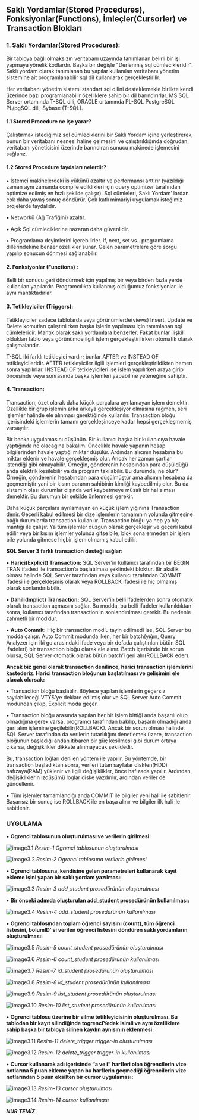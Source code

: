 
## Saklı Yordamlar(Stored Procedures), Fonksiyonlar(Functions), İmleçler(Cursorler) ve Transaction Blokları

### 1.	Saklı Yordamlar(Stored Procedures):

Bir tabloya bağlı olmaksızın veritabanı uzayında tanımlanan belirli bir işi yapmaya yönelik kodlardır. Başka bir değişle "Derlenmiş sql cümlecikleridir". Saklı yordam olarak tanımlanan bu yapılar kullanılan veritabanı yönetim sistemine ait programlanabilir sql dil kullanılarak gerçekleştirilir. 

Her veritabanı yönetim sistemi standart sql dilini desteklemekle birlikte kendi üzerinde bazı programlanabilir özelliklere sahip bir dil barındırırlar. MS SQL Server ortamında T-SQL dili, ORACLE ortamında PL-SQL PostgreSQL PL/pgSQL dili, Sybase (T-SQL).

#### 1.1	Stored Procedure ne işe yarar?

Çalıştırmak istediğimiz sql cümleciklerini bir Saklı Yordam içine yerleştirerek, bunun bir veritabanı nesnesi haline gelmesini ve çalıştırıldığında doğrudan, veritabanı yöneticisini üzerinde barındıran sunucu makinede işlemesini sağlarız.

#### 1.2	Stored Procedure faydaları nelerdir?

•	İstemci makinelerdeki iş yükünü azaltır ve performansı arttırır (yazıldığı zaman aynı zamanda compile edildikleri için query optimizer tarafından optimize edilmiş en hızlı şekilde çalışır). Sql cümleleri, Saklı Yordam’ lardan çok daha yavaş sonuç döndürür. Çok katlı mimariyi uygulamak isteğimiz projelerde faydalıdır.

•	Networkü (Ağ Trafiğini) azaltır.

•	Açık Sql cümleciklerine nazaran daha güvenlidir.

•	Programlama deyimlerini içerebilirler. if, next, set vs.. programlama dillerindekine benzer özellikler sunar. Gelen parametrelere göre sorgu yapılıp sonucun dönmesi sağlanabilir.

#### 2.	Fonksiyonlar (Functions) : 

Belli bir sonucu geri döndürmek için yapılmış bir veya birden fazla yerde kullanılan yapılardır. Programcılıkta kullanmış olduğumuz fonksiyonlar ile aynı mantıktadırlar.

#### 3.	Tetikleyiciler (Triggers):

Tetikleyiciler sadece tablolarda veya görünümlerde(views) Insert, Update ve Delete komutları çalıştırılırken başka işlerin yapılması için tanımlanan sql cümleleridir. Mantık olarak saklı yordamlara benzerler. Fakat bunlar ilişkili oldukları tablo veya görünümde ilgili işlem gerçekleştirilirken otomatik olarak çalışmalarıdır. 

T-SQL iki farklı tetikleyici vardır; bunlar AFTER ve INSTEAD OF tetikleyicileridir. AFTER tetikleyiciler ilgili işlemleri gerçekleştirildikten hemen sonra yapılırlar. INSTEAD OF tetikleyicileri ise işlem yapılırken araya girip öncesinde veya sonrasında başka işlemleri yapabilme yeteneğine sahiptir.

#### 4.	Transaction:

Transaction, özet olarak daha küçük parçalara ayrılamayan işlem demektir. Özellikle bir grup işlemin arka arkaya gerçekleşiyor olmasına rağmen, seri işlemler halinde ele alınması gerektiğinde kullanılır. Transaction bloğu içerisindeki işlemlerin tamamı gerçekleşinceye kadar hepsi gerçekleşmemiş varsayılır.

Bir banka uygulamasını düşünün. Bir kullanıcı başka bir kullanıcıya havale yaptığında ne olacağına bakalım. Öncelikle havale yapanın hesap bilgilerinden havale yaptığı miktar düşülür. Ardından alıcının hesabına bu miktar eklenir ve havale gerçekleşmiş olur. Ancak her zaman şartlar istendiği gibi olmayabilir. Örneğin, gönderenin hesabından para düşüldüğü anda elektrik kesilebilir ya da program takılabilir. Bu durumda, ne olur? Örneğin, gönderenin hesabından para düşülmüştür ama alıcının hesabına da geçmemiştir yani bir kısım paranın sahibinin kimliği kaybedilmiş olur. Bu da sistemin olası durumlar dışında veri kaybetmeye müsait bir hal alması demektir. Bu durumun bir şekilde önlenmesi gerekir.

Daha küçük parçalara ayrılamayan en küçük işlem yığınına Transaction denir. Geçerli kabul edilmesi bir dize işlemlerin tamamının yolunda gitmesine bağlı durumlarda transaction kullanılır. Transaction bloğu ya hep ya hiç mantığı ile çalışır. Ya tüm işlemler düzgün olarak gerçekleşir ve geçerli kabul edilir veya bir kısım işlemler yolunda gitse bile, blok sona ermeden bir işlem bile yolunda gitmese hiçbir işlem olmamış kabul edilir.

**SQL Server 3 farklı transaction desteği sağlar:**

•	**Harici(Explicit) Transaction:** SQL Server’in kullanıcı tarafından bir BEGIN TRAN ifadesi ile transaction’a başlatılması şeklindeki bloktur. Bir aksilik olması halinde SQL Server tarafından veya kullanıcı tarafından COMMIT ifadesi ile gerçekleşmiş olarak veya
ROLLBACK ifadesi ile hiç olmamış olarak sonlandırılabilir.

•	**Dahili(Implict) Transaction:** SQL Server’in belli ifadelerden sonra otomatik olarak transaction açmasını sağlar. Bu modda, bu belli ifadeler kullanıldıktan sonra, kullanıcı tarafından transaction’ın sonlandırılması gerekir. Bu nedenle zahmetli bir mod’dur.

•	**Auto Commit:** Hiç bir transaction mod’u tayin edilmedi ise, SQL Server bu modda çalışır. Auto Commit modunda iken, her bir batch(yığın, Query Analyzer için iki go arasındaki ifade veya bir defada çalıştırılan bütün SQL ifadeleri) bir transaction bloğu olarak ele alınır. Batch içerisinde bir sorun olursa, SQL Server otomatik olarak bütün batch’i geri alır(ROLLBACK eder).

**Ancak biz genel olarak transaction denilince, harici transaction işlemlerini kastederiz. Harici transaction bloğunun başlatılması ve gelişimini ele alacak olursak:**

•	Transaction bloğu başlatılır. Böylece yapılan işlemlerin geçersiz sayılabileceği VTYS’ye deklare edilmiş olur ve SQL Server Auto Commit modundan çıkıp, Explicit moda geçer.

•	Transaction bloğu arasında yapılan her bir işlem bittiği anda başarılı olup olmadığına gerek varsa, programcı tarafından bakılıp, başarılı olmadığı anda geri alım işlemine geçilebilir(ROLLBACK). Ancak bir sorun olması halinde, SQL Server tarafından da verilerin tutarlılığını denetlemek üzere, transaction bloğunun başladığı andan itibaren bir güç kesilmesi gibi durum ortaya çıkarsa, değişiklikler dikkate alınmayacak şekildedir. 

Bu, transaction loğları denilen yöntem ile yapılır. Bu yöntemde, bir transaction başladıktan sonra, verileri tutan sayfalar diskten(HDD) hafızaya(RAM) yüklenir ve ilgili değişiklikler, önce hafızada yapılır. Ardından, değişikliklerin izdüşümü loglar diske yazdırılır, ardından veriler de güncellenir.

•	Tüm işlemler tamamlandığı anda COMMIT ile bilgiler yeni hali ile sabitlenir. Başarısız bir sonuç ise ROLLBACK ile en başa alınır ve bilgiler ilk hali ile sabitlenir.


### UYGULAMA

• **Ogrenci tablosunun oluşturulması ve verilerin girilmesi:**
 
![image3.1](/desc-sheets/images/foy-3/3-1.png)
_Resim-1  Ogrenci tablosunun oluşturulması_

![image3.2](/desc-sheets/images/foy-3/3-2.png) 
_Resim-2 Ogrenci tablosuna verilerin girilmesi_

• **Ogrenci tablosuna, kendisine gelen parametreleri kullanarak kayıt ekleme işini yapan bir saklı yordam yazılması:**

![image3.3](/desc-sheets/images/foy-3/3-3.png) 
_Resim-3 add_student prosedürünün oluşturulması_

• **Bir önceki adımda oluşturulan add_student prosedürünün kullanılması:**

![image3.4](/desc-sheets/images/foy-3/3-4.png) 
_Resim-4 add_student prosedürünün kullanılması_

• **Ogrenci tablosından toplam öğrenci sayısını (count), tüm öğrenci listesini, bolumID’ si verilen öğrenci listesini döndüren saklı yordamların oluşturulması:**

![image3.5](/desc-sheets/images/foy-3/3-5.png)
_Resim-5 count_student prosedürünün oluşturulması_


![image3.6](/desc-sheets/images/foy-3/3-6.png) 
_Resim-6 count_student prosedürünün kullanılması_

![image3.7](/desc-sheets/images/foy-3/3-7.png)
_Resim-7 id_student prosedürünün oluşturulması_

![image3.8](/desc-sheets/images/foy-3/3-8.png)
_Resim-8 id_student prosedürünün kullanılması_

![image3.9](/desc-sheets/images/foy-3/3-9.png)
_Resim-9 list_student prosedürünün oluşturulması_

![image3.10](/desc-sheets/images/foy-3/3-10.png)
_Resim-10 list_student prosedürünün kullanılması_

• **Ogrenci tablosu üzerine bir silme tetikleyicisinin oluşturulması. Bu tablodan bir kayıt silindiğinde togrenciYedek isimli ve aynı özelliklere sahip başka bir tabloya silinen kaydın aynısının eklenmesi:**

![image3.11](/desc-sheets/images/foy-3/3-1.png)
_Resim-11 delete_trigger trigger-in oluşturulması_

![image3.12](/desc-sheets/images/foy-3/3-12.png)
_Resim-12 delete_trigger trigger-in kullanılması_

• **Cursor kullanarak adı içerisinde “a ve i” harfleri olan öğrencilerin vize notlarına 5 puan ekleme yapan bu harflerin geçmediği öğrencilerin vize notlarından 5 puan eksilten bir cursor uygulaması:**


![image3.13](/desc-sheets/images/foy-3/3-13.png)
_Resim-13 cursor oluşturulması_

![image3.14](/desc-sheets/images/foy-3/3-14.png)
_Resim-14 cursor kullanılması_


_**NUR TEMİZ**_
